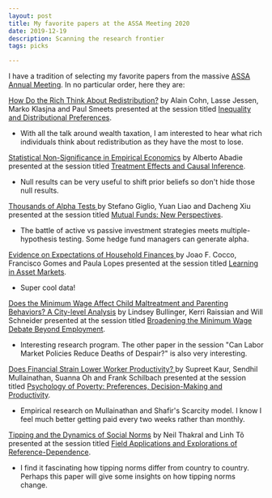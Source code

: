 ```yaml
---
layout: post
title: My favorite papers at the ASSA Meeting 2020
date: 2019-12-19
description: Scanning the research frontier
tags: picks

---
```

I have a tradition of selecting my favorite papers from the massive [ASSA Annual Meeting](https://www.aeaweb.org/conference/about). In no particular order, here they are:

[How Do the Rich Think About Redistribution?](https://www.aeaweb.org/conference/2020/preliminary/paper/BKtdtZ2N) by Alain Cohn, Lasse Jessen, Marko Klasjna and Paul Smeets presented at the session titled [Inequality and Distributional Preferences](https://www.aeaweb.org/conference/2020/preliminary/1490).

* With all the talk around wealth taxation, I am interested to hear what rich individuals think about redistribution as they have the most to lose.

[Statistical Non-Significance in Empirical Economics](https://economics.mit.edu/files/14851) by Alberto Abadie presented at the session titled [Treatment Effects and Causal Inference](https://www.aeaweb.org/conference/2020/preliminary/2135).

* Null results can be very useful to shift prior beliefs so don't hide those null results.

[Thousands of Alpha Tests ](https://drive.google.com/file/d/1X7MsFS8BsyNlRXAIJHOd5IDSXJsoRL9k/view) by Stefano Giglio, Yuan Liao and Dacheng Xiu presented at the session titled [Mutual Funds: New Perspectives](https://www.aeaweb.org/conference/2020/preliminary/2047).

* The battle of active vs passive investment strategies meets multiple-hypothesis testing. Some hedge fund managers can generate alpha.

[Evidence on Expectations of Household Finances ](https://papers.ssrn.com/sol3/papers.cfm?abstract_id=3362495) by Joao F. Cocco, Francisco Gomes and Paula Lopes presented at the session titled [Learning in Asset Markets](https://www.aeaweb.org/conference/2020/preliminary/1994).

* Super cool data!

[Does the Minimum Wage Affect Child Maltreatment and Parenting Behaviors? A City-level Analysis](hyperlink_to_paper) by Lindsey Bullinger, Kerri Raissian and Will Schneider presented at the session titled [Broadening the Minimum Wage Debate Beyond Employment](https://www.aeaweb.org/conference/2020/preliminary/1323).

* Interesting research program. The other paper in the session "Can Labor Market Policies Reduce Deaths of Despair?" is also very interesting.

[Does Financial Strain Lower Worker Productivity? ](https://economics.mit.edu/files/16997) by Supreet Kaur, Sendhil Mullainathan, Suanna Oh and Frank Schilbach presented at the session titled [Psychology of Poverty: Preferences, Decision-Making and Productivity](https://www.aeaweb.org/conference/2020/preliminary/1879).

* Empirical research on Mullainathan and Shafir's Scarcity model. I know I feel much better getting paid every two weeks rather than monthly.

[Tipping and the Dynamics of Social Norms](https://www.aeaweb.org/conference/2020/preliminary/2103) by Neil Thakral and Linh Tô presented at the session titled [Field Applications and Explorations of Reference-Dependence](https://www.aeaweb.org/conference/2020/preliminary/2103).

* I find it fascinating how tipping norms differ from country to country. Perhaps this paper will give some insights on how tipping norms change.
